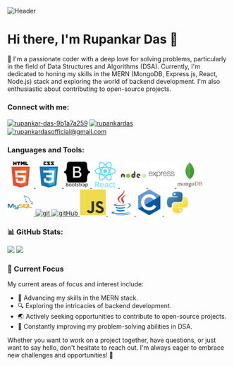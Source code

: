 ![Header](https://camo.githubusercontent.com/6587ec1b3304a4351679cd4324e47a86ac3e17f878d446bf0e8e6856551d80ba/68747470733a2f2f7468656e696e65686572747a2e636f6d2f77702d636f6e74656e742f75706c6f6164732f323032302f30362f66756c6c2d737461636b2d646576656c6f706d656e742e676966)
# Hi there, I'm Rupankar Das 👋

🚀 I'm a passionate coder with a deep love for solving problems, particularly in the field of Data Structures and Algorithms (DSA). Currently, I'm dedicated to honing my skills in the MERN (MongoDB, Express.js, React, Node.js) stack and exploring the world of backend development. I'm also enthusiastic about contributing to open-source projects.

<h3 align="left">Connect with me:</h3>
<p align="left">
<a href="https://linkedin.com/in/rupankar-das-9b1a7a259" target="blank"><img align="center" src="https://raw.githubusercontent.com/rahuldkjain/github-profile-readme-generator/master/src/images/icons/Social/linked-in-alt.svg" alt="rupankar-das-9b1a7a259" height="30" width="40" /></a>
<a href="https://www.leetcode.com/rupankardas" target="blank"><img align="center" src="https://raw.githubusercontent.com/rahuldkjain/github-profile-readme-generator/master/src/images/icons/Social/leet-code.svg" alt="rupankardas" height="30" width="40" /></a>
<a href="rupankardasofficial@gmail.com" target="blank"><img align="center" src="https://upload.wikimedia.org/wikipedia/commons/7/7e/Gmail_icon_%282020%29.svg" alt="rupankardasofficial@gmail.com" height="30" width="40" /></a>
</p>

<h3 align="left">Languages and Tools:</h3>
<p align="left"> 
  <a href="https://www.w3.org/html/" target="_blank" rel="noreferrer"> <img src="https://raw.githubusercontent.com/devicons/devicon/master/icons/html5/html5-original-wordmark.svg" alt="html5" width="60" height="60"/> </a> 
  <a href="https://www.w3schools.com/css/" target="_blank" rel="noreferrer"> <img src="https://raw.githubusercontent.com/devicons/devicon/master/icons/css3/css3-original-wordmark.svg" alt="css3" width="60" height="60"/> </a> 
  <a href="https://getbootstrap.com" target="_blank" rel="noreferrer"> <img src="https://raw.githubusercontent.com/devicons/devicon/master/icons/bootstrap/bootstrap-plain-wordmark.svg" alt="bootstrap" width="60" height="60"/> </a> 
  <a href="https://reactjs.org/" target="_blank" rel="noreferrer"> <img src="https://raw.githubusercontent.com/devicons/devicon/master/icons/react/react-original-wordmark.svg" alt="react" width="60" height="60"/> </a>
  <a href="https://nodejs.org" target="_blank" rel="noreferrer"> <img src="https://raw.githubusercontent.com/devicons/devicon/master/icons/nodejs/nodejs-original-wordmark.svg" alt="nodejs" width="60" height="60"/> </a>
  <a href="https://expressjs.com" target="_blank" rel="noreferrer"> <img src="https://raw.githubusercontent.com/devicons/devicon/master/icons/express/express-original-wordmark.svg" alt="express" width="60" height="60"/> </a> 
  <a href="https://www.mongodb.com/" target="_blank" rel="noreferrer"> <img src="https://raw.githubusercontent.com/devicons/devicon/master/icons/mongodb/mongodb-original-wordmark.svg" alt="mongodb" width="60" height="60"/> </a> 
  <a href="https://www.mysql.com/" target="_blank" rel="noreferrer"> <img src="https://raw.githubusercontent.com/devicons/devicon/master/icons/mysql/mysql-original-wordmark.svg" alt="mysql" width="60" height="60"/> </a> 
  <a href="https://git-scm.com/" target="_blank" rel="noreferrer"> <img src="https://www.vectorlogo.zone/logos/git-scm/git-scm-icon.svg" alt="git" width="60" height="60"/> </a> 
  <a href="https://github.com" target="_blank" rel="noreferrer"> <img src="https://img.icons8.com/ios-filled/100/000000/github.png" alt="gitHub" width="60" height="60"/> </a> 
  <a href="https://developer.mozilla.org/en-US/docs/Web/JavaScript" target="_blank" rel="noreferrer"> <img src="https://raw.githubusercontent.com/devicons/devicon/master/icons/javascript/javascript-original.svg" alt="javascript" width="60" height="60"/> </a> 
  <a href="https://www.java.com" target="_blank" rel="noreferrer"> <img src="https://raw.githubusercontent.com/devicons/devicon/master/icons/java/java-original.svg" alt="java" width="60" height="60"/> </a> 
  <a href="https://www.cprogramming.com/" target="_blank" rel="noreferrer"> <img src="https://raw.githubusercontent.com/devicons/devicon/master/icons/c/c-original.svg" alt="c" width="60" height="60"/> </a> 
  <a href="https://www.python.org" target="_blank" rel="noreferrer"> <img src="https://raw.githubusercontent.com/devicons/devicon/master/icons/python/python-original.svg" alt="python" width="60" height="60"/> </a> 
</p>


### 📊 GitHub Stats:
![](https://github-readme-streak-stats.herokuapp.com/?user=R1MO9&theme=radical&hide_border=true)
![](https://github-readme-stats.vercel.app/api/top-langs/?username=R1MO9&theme=radical&hide_border=true&include_all_commits=false&count_private=false&layout=compact)


### 🌱 Current Focus

My current areas of focus and interest include:

- 🚀 Advancing my skills in the MERN stack.
- 🔍 Exploring the intricacies of backend development.
- 🌏 Actively seeking opportunities to contribute to open-source projects.
- 🧠 Constantly improving my problem-solving abilities in DSA.


Whether you want to work on a project together, have questions, or just want to say hello, don't hesitate to reach out. I'm always eager to embrace new challenges and opportunities! 🤗
